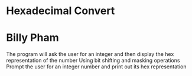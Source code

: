 # Hexadecimal Convert
# Billy Pham

The program will ask the user for an integer and then display the hex representation of the number
 Using bit shifting and masking operations
 Prompt the user for an integer number and print out its hex representation
